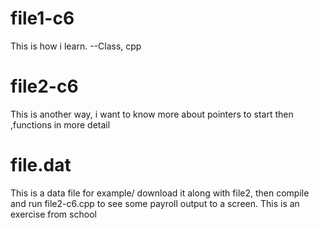 # file1-c6
This is how i learn.  --Class, cpp

# file2-c6
This is another way, i want to know more about pointers to start
then ,functions in more detail

# file.dat
This is a data file for example/ download it along with file2, then compile and run file2-c6.cpp to see some payroll output to a screen.  This is an exercise from school
